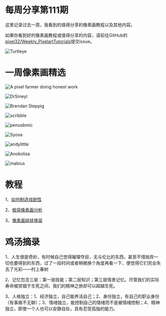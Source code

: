 # 每周分享第111期

这里记录过去一周，我看到的值得分享的像素画教程以及其他内容。

如果你看到好的像素画教程或值得分享的内容，请前往GitHub的[pixel32/Weekly_PixelartTutorials](https://github.com/pixel32/Weekly_PixelartTutorials "pixel32/Weekly_PixelartTutorials")提交issue。

![Turtleye](https://pbs.twimg.com/media/Eo6OD-EXUAILqJ1?format=png&name=small)

# 一周像素画精选

![A pixel farmer doing honest work
](https://pbs.twimg.com/media/Eo7fsXHWMAEdCM8?format=png&name=medium)

![DrSmeyl
](https://pbs.twimg.com/media/Eo6DUZFXMAMzxu2?format=png&name=large)

![Brendan Steppig
](https://pbs.twimg.com/media/Eo6ekesXcAY3PFE?format=png&name=small)

![scribble
](https://pbs.twimg.com/media/Eo4x74YXEAIYerZ?format=png&name=small)

![penusbmic
](https://pbs.twimg.com/media/Eo2GitqW8AAwVWd?format=jpg&name=large)

![Syosa
](https://pbs.twimg.com/media/Eo4mx0CXEAcVrXS?format=png&name=large)

![andylittle
](https://pbs.twimg.com/media/Eo7MbehXMAgKCZF?format=png&name=large)

![Anokolisa
](https://pbs.twimg.com/media/Eo6RlDiWMAAg0Oc?format=png&name=small)

![mabius
](https://pbs.twimg.com/media/Eo4iU7gXMA0UuBK?format=png&name=large)

# 教程


1、[如何制造戏剧性](https://mp.weixin.qq.com/s/7yEg-lflBP86EKnY1gIOrQ)

2、[极简像素画分析](https://mp.weixin.qq.com/s/lrQUBJser8UGmjQDMqrsng)

3、[像素画娃娃换装](https://mp.weixin.qq.com/s/gXpDaou-KfaQ4cl1q1lbbA)

# 鸡汤摘录

1、人生很是奇妙，有时候自己觉得璀璨夺目，无与伦比的东西，甚至不惜抛弃一切也要得到的东西，过了一段时间或者稍微换个角度再看一下，便觉得它们完全失去了光彩——村上春树

2、记忆包含三层：第一层技能；第二层知识；第三层情景记忆。尽管我们的实际寿命被禁锢于生死之间，我们的精神之旅却可以超越生死。

3、人格独立：1、经济独立，自己能养活自己；2、身份独立，有自己的职业身份（有事做不无聊）；3、情绪独立，能控制自己的情绪而不是被情绪控制；4、精神独立，即使一个人也可以安静自处，具有忍受孤独的能力。








